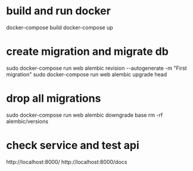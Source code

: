 # build and run docker
docker-compose build
docker-compose up

# create migration and migrate db
sudo docker-compose run web alembic revision --autogenerate -m "First migration"
sudo docker-compose run web alembic upgrade head

# drop all migrations
sudo docker-compose run web alembic downgrade base
rm -rf alembic/versions

# check service and test api
http://localhost:8000/
http://localhost:8000/docs
